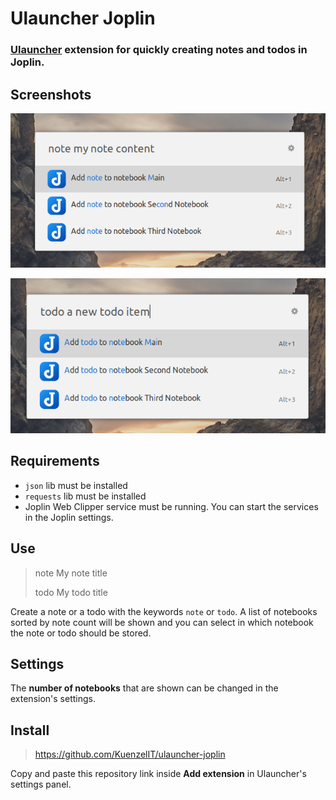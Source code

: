 # Ulauncher Joplin
### [Ulauncher](https://ulauncher.io) extension for quickly creating notes and todos in Joplin.

## Screenshots
![screenshot](images/screenshot.png)

![screenshot2](images/screenshot2.png)

## Requirements
- `json` lib must be installed
- `requests` lib must be installed
- Joplin Web Clipper service must be running. You can start the services in the Joplin settings.

## Use
> note My note title
>
> todo My todo title

Create a note or a todo with the keywords `note` or `todo`. 
A list of notebooks sorted by note count will be shown and you can select in which notebook the note or todo should be stored.

## Settings

The **number of notebooks** that are shown can be changed in the extension's settings.

## Install
> https://github.com/KuenzelIT/ulauncher-joplin

Copy and paste this repository link inside __Add extension__ in Ulauncher's settings panel.

